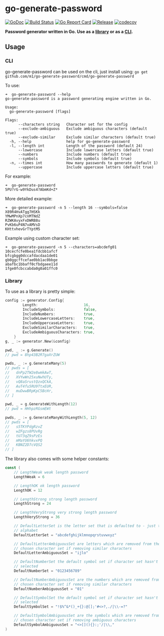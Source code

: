 # go-generate-password

[![GoDoc](https://godoc.org/github.com/m1/go-generate-password?status.svg)](https://godoc.org/github.com/m1/go-generate-password)
[![Build Status](https://travis-ci.org/m1/go-generate-password.svg?branch=master)](https://travis-ci.org/m1/go-generate-password)
[![Go Report Card](https://goreportcard.com/badge/github.com/m1/go-generate-password)](https://goreportcard.com/report/github.com/m1/go-generate-password)
[![Release](https://img.shields.io/github/release/m1/go-generate-password.svg)](https://github.com/m1/go-generate-password/releases/latest)
[![codecov](https://codecov.io/gh/m1/go-generate-password/branch/master/graph/badge.svg)](https://codecov.io/gh/m1/go-generate-password)

__Password generator written in Go.  Use as a [library](#library) or as a [CLI](#cli).__

## Usage

### CLI

go-generate-password can be used on the cli, just install using: `go get github.com/m1/go-generate-password/cmd/go-generate-password`

To use:
```
➜  go-generate-password --help
go-generate-password is a password generating engine written in Go.

Usage:
  go-generate-password [flags]

Flags:
      --characters string   Character set for the config
      --exclude-ambiguous   Exclude ambiguous characters (default true)
      --exclude-similar     Exclude similar characters (default true)
  -h, --help                help for go-generate-password
  -l, --length int          Length of the password (default 24)
      --lowercase           Include lowercase letters (default true)
      --numbers             Include numbers (default true)
      --symbols             Include symbols (default true)
  -n, --times int           How many passwords to generate (default 1)
      --uppercase           Include uppercase letters (default true)
```

For example: 
```
➜  go-generate-password
5PU?rG-w9YkDus4?AbmKd+Z*
```

More detailed example:
```
➜  go-generate-password -n 5 --length 16 --symbols=false
X89R4HvATgg7HSKk
YMwMPnXp7cnMTNdZ
RZWKAvyxFxDWRB8u
PvKb6uP4N7vAMVsD
KHttvhevGrTYptM5
```

Example using custom character set:
```.env
➜  go-generate-password -n 5 --characters=abcdefg01       
10cecfcfe0bea1fdcbb1afcf
bfcgbgg0dccafdacdaa1de01
gb0ggcffcefae0bb1ac0bbge
abafbc1bbaff0cfbdgaee11d
1fge0fcbccabda0g0a01ffc0
```

### Library
To use as a library is pretty simple:

```go
config := generator.Config{
		Length:                     16,
		IncludeSymbols:             false,
		IncludeNumbers:             true,
		IncludeLowercaseLetters:    true,
		IncludeUppercaseLetters:    true,
		ExcludeSimilarCharacters:   true,
		ExcludeAmbiguousCharacters: true,
	}
g, _ := generator.New(&config)

pwd, _ := g.Generate() 
// pwd = 8hp43B2R7gaXrZUW

pwds, _ := g.GenerateMany(5)
// pwds = [
//   dnPp2TW2e8wmkAwT,
//   XVYwWn25xuNwhUTy,
//   vQ8aSrustQzxQCkA,
//   AuT4fu5RU9TtxEUR,
//   muDwwBRpKpC5BcHr,
// ]

pwd, _ = g.GenerateWithLength(12)
// pwd = HHhpzRGsmEWt

pwds, _ := g.GenerateManyWithLength(5, 12)
// pwds = [
//   s5TKYPdgRzvZ
//   wZFgzs8PUvRg
//   tU73qZ9sPzEs
//   mMaYU6hkvxPQ
//   KBNZ2D7cVQS2
// ]
```

The library also comes with some helper constants:
```go
const (
	// LengthWeak weak length password
	LengthWeak = 6

	// LengthOK ok length password
	LengthOK = 12

	// LengthStrong strong length password
	LengthStrong = 24

	// LengthVeryStrong very strong length password
	LengthVeryStrong = 36

	// DefaultLetterSet is the letter set that is defaulted to - just the
	// alphabet
	DefaultLetterSet = "abcdefghijklmnopqrstuvwxyz"

	// DefaultLetterAmbiguousSet are letters which are removed from the
	// chosen character set if removing similar characters
	DefaultLetterAmbiguousSet = "ijlo"

	// DefaultNumberSet the default symbol set if character set hasn't been
	// selected
	DefaultNumberSet = "0123456789"

	// DefaultNumberAmbiguousSet are the numbers which are removed from the
	// chosen character set if removing similar characters
	DefaultNumberAmbiguousSet = "01"

	// DefaultSymbolSet the default symbol set if character set hasn't been
	// selected
	DefaultSymbolSet = "!$%^&*()_+{}:@[];'#<>?,./|\\-=?"

	// DefaultSymbolAmbiguousSet are the symbols which are removed from the
	// chosen character set if removing ambiguous characters
	DefaultSymbolAmbiguousSet = "<>[](){}:;'/|\\,"
)
```
